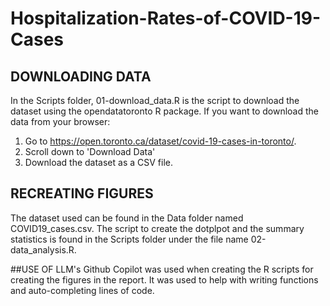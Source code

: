 # Hospitalization-Rates-of-COVID-19-Cases
## DOWNLOADING DATA 
In the Scripts folder, 01-download_data.R is the script to download the dataset using the opendatatoronto R package. If you want to download the data from your browser:
1. Go to https://open.toronto.ca/dataset/covid-19-cases-in-toronto/.
2. Scroll down to 'Download Data'
3. Download the dataset as a CSV file.

## RECREATING FIGURES
The dataset used can be found in the Data folder named COVID19_cases.csv. The script to create the dotplpot and the summary statistics is found in the Scripts folder under the file name 02-data_analysis.R.

##USE OF LLM's 
Github Copilot was used when creating the R scripts for creating the figures in the report. It was used to help with writing functions and auto-completing lines of code.
